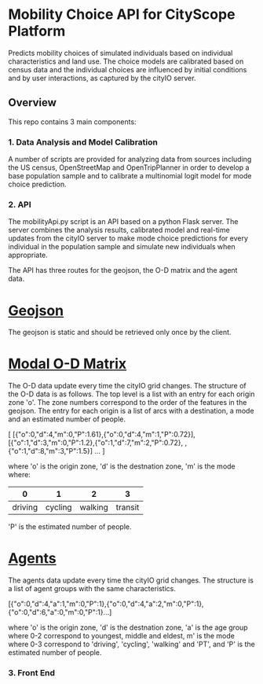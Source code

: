 # Mobility Choice API for CityScope Platform
Predicts mobility choices of simulated individuals based on individual characteristics and land use. The choice models are calibrated based on census data and the individual choices are influenced by initial conditions and by user interactions, as captured by the cityIO server.

## Overview

This repo contains 3 main components:

### 1. Data Analysis and Model Calibration
A number of scripts are provided for analyzing data from sources including the US census, OpenStreetMap and OpenTripPlanner in order to develop a base population sample and to calibrate a multinomial logit model for mode choice prediction.

### 2. API
The mobilityApi.py script is an API based on a python Flask server. The server combines the analysis results, calibrated model and real-time updates from the cityIO server to make mode choice predictions for every individual in the population sample and simulate new individuals when appropriate. 

The API has three routes for the geojson, the O-D matrix and the agent data. 

# [Geojson](https://cityio.media.mit.edu/choiceModels/volpe/v1.0/geo)
The geojson is static and should be retrieved only once by the client.

# [Modal O-D Matrix](https://cityio.media.mit.edu/choiceModels/volpe/v1.0/od)
The O-D data update every time the cityIO grid changes. The structure of the O-D data is as follows. The top level is a list with an entry for each origin zone 'o'. The zone numbers correspond to the order of the features in the geojson. The entry for each origin is a list of arcs with a destination, a mode and an estimated number of people.

[
[{"o":0,"d":4,"m":0,"P":1.61},{"o":0,"d":4,"m":1,"P":0.72}],
[{"o":1,"d":3,"m":0,"P":1.2},{"o":1,"d":7,"m":2,"P":0.72}, ,{"o":1,"d":8,"m":3,"P":1.5}]
...
]

where 'o' is the origin zone, 'd' is the destnation zone, 'm' is the mode where:

| 0       | 1       | 2       | 3       |
|---------|---------|---------|---------|
| driving | cycling | walking | transit |

'P' is the estimated number of people.

# [Agents](https://cityio.media.mit.edu/choiceModels/volpe/v1.0/agents)
The agents data update every time the cityIO grid changes. The structure is a list of agent groups with the same characteristics.

[{"o":0,"d":4,"a":1,"m":0,"P":1},{"o":0,"d":4,"a":2,"m":0,"P":1},{"o":0,"d":6,"a":0,"m":0,"P":1}...]

where 'o' is the origin zone, 'd' is the destnation zone, 'a' is the age group where 0-2 correspond to youngest, middle and eldest, m' is the mode where 0-3 correspond to 'driving', 'cycling', 'walking' and 'PT', and 'P' is the estimated number of people.

### 3. Front End


